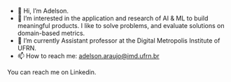 - 👋 Hi, I’m Adelson.
- 👀 I’m interested in the application and research of AI & ML to build meaningful products. I like to solve problems, and evaluate solutions on domain-based metrics.
- 🌱 I’m currently Assistant professor at the Digital Metropolis Institute of UFRN.
- 📫 How to reach me: adelson.araujo@imd.ufrn.br

You can reach me on Linkedin.

<!---
adaj/adaj is a ✨ special ✨ repository because its `README.md` (this file) appears on your GitHub profile.
You can click the Preview link to take a look at your changes.
--->
